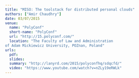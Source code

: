 ```yaml
---
title: "MISO: The toolstack for distributed personal clouds"
authors: ["Amir Chaudhry"]
date: 03/07/2015
venue:
  name: "PolyConf"
  short-name: "PolyConf"
  url: "http://15.polyconf.com/"
  location: "The Faculty of Law and Administration
of Adam Mickiewicz University, POZnan, Poland"
urls:
  pdf:
  slides:
  summary: "http://lanyrd.com/2015/polyconfhq/sdqcfd/"
  video: "https://www.youtube.com/watch?v=nZLy19eRWLk"
---
```

